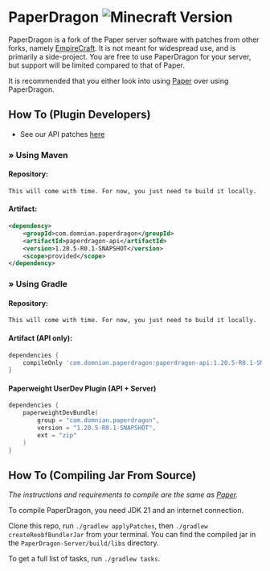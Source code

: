 PaperDragon ![Minecraft Version](https://img.shields.io/badge/Minecraft-1.20.5-red?style=for-the-badge)
===========
PaperDragon is a fork of the Paper server software with patches from other forks, namely [EmpireCraft][empirecraft]. It is not meant for widespread use, and is primarily a side-project. You are free to use PaperDragon for your server, but support will be limited compared to that of Paper.

It is recommended that you either look into using [Paper][paper] over using PaperDragon.

How To (Plugin Developers)
------
* See our API patches [here](patches/api)

### &#187; Using Maven
#### Repository:
```
This will come with time. For now, you just need to build it locally.
```
#### Artifact:
```xml
<dependency>
    <groupId>com.domnian.paperdragon</groupId>
    <artifactId>paperdragon-api</artifactId>
    <version>1.20.5-R0.1-SNAPSHOT</version>
    <scope>provided</scope>
</dependency>
 ```

### &#187; Using Gradle
#### Repository:
```
This will come with time. For now, you just need to build it locally.
```
#### Artifact (API only):
```groovy
dependencies {
    compileOnly 'com.domnian.paperdragon:paperdragon-api:1.20.5-R0.1-SNAPSHOT'
}
```
#### Paperweight UserDev Plugin (API + Server)
```kotlin
dependencies {
    paperweightDevBundle(
        group = "com.domnian.paperdragon",
        version = "1.20.5-R0.1-SNAPSHOT",
        ext = "zip"
    )
}
```

How To (Compiling Jar From Source)
------
*The instructions and requirements to compile are the same as [Paper][paper-build].*

To compile PaperDragon, you need JDK 21 and an internet connection.

Clone this repo, run `./gradlew applyPatches`, then `./gradlew createReobfBundlerJar` from your terminal. You can find the compiled jar in the `PaperDragon-Server/build/libs` directory.

To get a full list of tasks, run `./gradlew tasks`.

[empirecraft]: https://github.com/starlis/empirecraft
[paper]: https://github.com/PaperMC/Paper
[paper-build]: https://github.com/PaperMC/Paper/blob/master/README.md#how-to-compiling-jar-from-source
